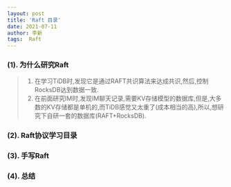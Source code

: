 ```yaml
---
layout: post
title: 'Raft 目录'
date: 2021-07-11
author: 李新
tags:  Raft 
---
```


### (1). 为什么研究Raft
> 1. 在学习TiDB时,发现它是通过RAFT共识算法来达成共识,然后,控制RocksDB达到数据一致.       
> 2. 在前面研究IM时,发现IM聊天记录,需要KV存储模型的数据库,但是,大多数的KV存储都是单机的,而TiDB感觉又太重了(成本相当的高),所以,想研究下自研一套的数据库(RAFT+RocksDB).     

### (2). Raft协议学习目录


### (3). 手写Raft


### (4). 总结

